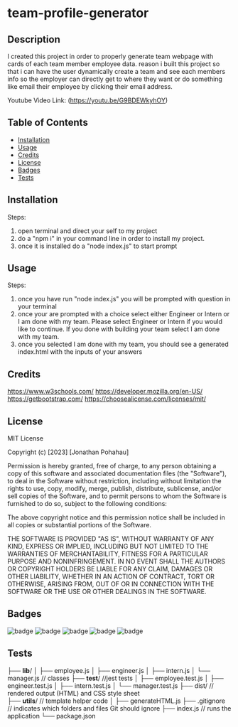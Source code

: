 # team-profile-generator

## Description 

I created this project in order to properly generate team webpage  with cards of each team member employee data. reason i built this project so that i can have the user dynamically create a team and see each members info so the employer can directly get to where they want or do something like email their employee by clicking their email address.

Youtube Video Link: (https://youtu.be/G9BDEWkyhOY)


## Table of Contents

* [Installation](#installation)
* [Usage](#usage)
* [Credits](#credits)
* [License](#license)
* [Badges](#badges  )
* [Tests](#tests)

## Installation

Steps:
1. open terminal and direct your self to my project
2. do a "npm i" in your command line in order to install my project.
3. once it is installed do a "node index.js" to start prompt


## Usage 

Steps:
1. once you have run "node index.js" you will be prompted with question in your terminal
2. once your are prompted with a choice select either Engineer or Intern or I am done with my team. Please select Engineer or Intern if you would like to continue. If you done with building your team select I am done with my team.
3. once you selected I am done with my team, you should see a generated index.html with the inputs of your answers


## Credits

https://www.w3schools.com/
https://developer.mozilla.org/en-US/
https://getbootstrap.com/
https://choosealicense.com/licenses/mit/


## License

MIT License

Copyright (c) [2023] [Jonathan Pohahau]

Permission is hereby granted, free of charge, to any person obtaining a copy
of this software and associated documentation files (the "Software"), to deal
in the Software without restriction, including without limitation the rights
to use, copy, modify, merge, publish, distribute, sublicense, and/or sell
copies of the Software, and to permit persons to whom the Software is
furnished to do so, subject to the following conditions:

The above copyright notice and this permission notice shall be included in all
copies or substantial portions of the Software.

THE SOFTWARE IS PROVIDED "AS IS", WITHOUT WARRANTY OF ANY KIND, EXPRESS OR
IMPLIED, INCLUDING BUT NOT LIMITED TO THE WARRANTIES OF MERCHANTABILITY,
FITNESS FOR A PARTICULAR PURPOSE AND NONINFRINGEMENT. IN NO EVENT SHALL THE
AUTHORS OR COPYRIGHT HOLDERS BE LIABLE FOR ANY CLAIM, DAMAGES OR OTHER
LIABILITY, WHETHER IN AN ACTION OF CONTRACT, TORT OR OTHERWISE, ARISING FROM,
OUT OF OR IN CONNECTION WITH THE SOFTWARE OR THE USE OR OTHER DEALINGS IN THE
SOFTWARE.
## Badges

![badge](https://img.shields.io/badge/license-MIT-orange)
![badge](https://img.shields.io/badge/language-JavaScript-green)
![badge](https://img.shields.io/badge/language-Nodejs-brightgreen)
![badge](https://img.shields.io/badge/language-TTD-blueviolet)
![badge](https://img.shields.io/badge/language-inquirer-blue)


## Tests

  
├── __lib__/
│   ├── employee.js
│   ├── engineer.js
│   ├── intern.js
│   └── manager.js                   // classes
├── __test__/             //jest tests
│   ├── employee.test.js
│   ├── engineer.test.js
│   ├── intern.test.js
│   └── manager.test.js
├── dist/                  // rendered output (HTML) and CSS style sheet    
├── __utils__/                   // template helper code 
│   ├── generateHTML.js
├── .gitignore             // indicates which folders and files Git should ignore
├── index.js               // runs the application
└── package.json      